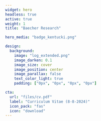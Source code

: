```yaml
---
widget: hero
headless: true
active: true
weight: 1
title: "Baecher Research"

hero_media: "badge_kentucki.png"

design:
  background:
    image: "log_extended.png"
    image_darken: 0.1
    image_size: cover
    image_position: center
    image_parallax: false
    text_color_light: true
    padding: ["0px", "0px", "0px", "0px"]

cta:
  url: "files/cv.pdf"
  label: "Curriculum Vitae (8-8-2024)"
  icon_pack: "fas"
  icon: "download"
---
```


